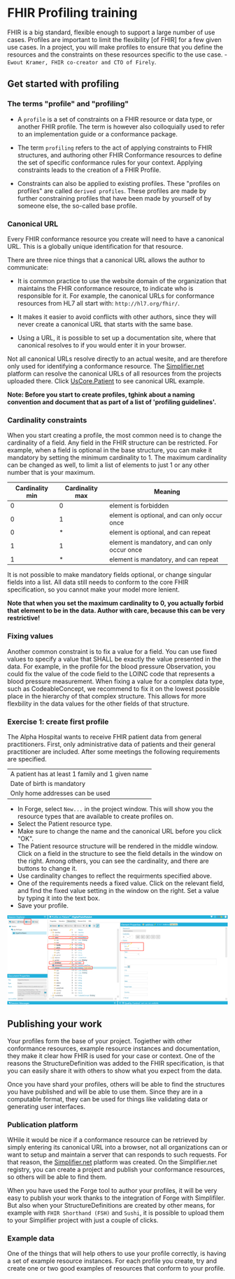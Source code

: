 # FHIR Profiling training

FHIR is a big standard, flexible enough to support a large number of use cases. Profiles are important to limit the flexibility [of FHIR] for a few given use cases. In a project, you will make profiles to ensure that you define the resources  and the constraints on these resources specific to the use case. - `Ewout Kramer, FHIR co-creator and CTO of Firely`.

## Get started with profiling

### The terms "profile" and "profiling"

- A `profile` is a set of constraints on a FHIR resource or data type, or another FHIR profile. The term is however also colloquially used to refer to an implementation guide or a conformance package.

- The term `profiling` refers to the act of applying constraints to FHIR structures, and authoring other FHIR Conformance resources to define the set of specific conformance rules for your context. Applying constraints leads to the creation of a FHIR Profile.

- Constraints can also be applied to existing profiles. These "profiles on profiles" are called `derived profiles`. These profiles are made by further constraining profiles that have been made by yourself of by someone else, the so-called base profile.

### Canonical URL

Every FHIR conformance resource you create will need to have a canonical URL. This is a globally unique identification for that resource.

There are three nice things that a canonical URL allows the author to communicate:

- It is common practice to use the website domain of the organization that maintains the FHIR conformance resource, to indicate who is responsible for it. For example, the canonical URLs for conformance resources from HL7 all start with: `http://hl7.org/fhir/`.

- It makes it easier to avoid conflicts with other authors, since they will never create a canonical URL that starts with the same base.

- Using a URL, it is possible to set up a documentation site, where that canonical resolves to if you would enter it in your browser.

Not all canonical URLs resolve directly to an actual wesite, and are therefore only used for identifying a conformance resource. The [Simplifier.net](https://simplifier.net/) platform can resolve the canonical URLs of all resources from the projects uploaded there. Click [UsCore.Patient](https://simplifier.net/packages/hl7.fhir.us.core/6.1.0/files/2080253) to see canonical URL example.

**Note: Before you start to create profiles, tghink about a naming convention and document that as part of a list of 'profiling guidelines'.**

### Cardinality constraints

When you start creating a profile, the most common need is to change the cardinality of a field. Any field in the FHIR structure can be restricted. For example, when a field is optional in the base structure, you can make it mandatory by setting the minimum cardinality to 1. The maximum cardinality can be changed as well, to limit a list of elements to just 1 or any other number that is your maximum.

| Cardinality min | Cardinality max | Meaning                                       |
|-----------------|-----------------|-----------------------------------------------|
| 0               | 0               | element is forbidden                          |
| 0               | 1               | element is optional, and can only occur once  |
| 0               | *               | element is optional, and can repeat           |
| 1               | 1               | element is mandatory, and can only occur once |
| 1               | *               | element is mandatory, and can repeat          |

It is not possible to make mandatory fields optional, or change singular fields into a list. All data still needs to conform to the core FHIR specification, so you cannot make your model more lenient.

**Note that when you set the maximum cardinality to 0, you actually forbid that element to be in the data. Author with care, because this can be very restrictive!**

### Fixing values

Another common constraint is to fix a value for a field. You can use fixed values to specify a value that SHALL be exactly the value presented in the data. For example, in the profile for the blood pressure Observation, you could fix the value of the code field to the LOINC code that represents a blood pressure measurement. When fixing a value for a complex data type, such as CodeableConcept, we recommend to fix it on the lowest possible place in the hierarchy of that complex structure. This allows for more flexbility in the data values for the other fields of that structure.

### Exercise 1: create first profile

The Alpha Hospital wants to receive FHIR patient data from general practitioners. First, only administrative data of patients and their general practitioner are included. After some meetings the following requirements are specified.

                                                  
|                                                  |
|--------------------------------------------------|
| A patient has at least 1 family and 1 given name |
| Date of birth is mandatory                       |
| Only home addresses can be used                  |

- In Forge, select `New...` in the project window. This will show you the resource types that are available to create profiles on.
- Select the Patient resource type.
- Make sure to change the name and the canonical URL before you click "OK".
- The Patient resource structure will be rendered in the middle window. Click on a field in the structure to see the field details in the window on the right. Among others, you can see the cardinality, and there are buttons to change it.
- Use cardinality changes to reflect the requirments specified above.
- One of the requirements needs a fixed value. Click on the relevant field, and find the fixed value setting in the window on the right. Set a value by typing it into the text box.
- Save your profile.

![image](/fhir/02-fhir-ig/fhir-profiling/01-case1-create-proflie.png)

## Publishing your work

Your profiles form the base of your project. Togiether with other conformance resources, example resource instances and documentation, they make it clear how FHIR is used for your case or context. One of the reasons the StructureDefinition was added to the FHIR specification, is that you can easily share it with others to show what you expect from the data.

Once you have shard your profiles, others will be able to find the structures you have published and will be able to use them. Since they are in a computable format, they can be used for things like validating data or generating user interfaces.

### Publication platform

WHile it would be nice if a conformance resource can be retrieved by simply entering its canonical URL into a browser, not all organizations can or want to setup and maintain a server that can responds to such requests. For that reason, the [Simplifier.net](https://simplifier.net/) platform was created. On the Simplifier.net registry, you can create a project and publish your conformance resources, so others will be able to find them.

When you have used the Forge tool to author your profiles, it will be very easy to publish your work thanks to the integration of Forge with Simplifiler. But also when your StructureDefinitions are created by other means, for example with `FHIR Shorthand (FSH)` and `Sushi`, it is possible to upload them to your Simplifier project with just a couple of clicks.

### Example data

One of the things that will help others to use your profile correctly, is having a set of example resource instances. For each profile you create, try and create one or two good examples of resources that conform to your profile.